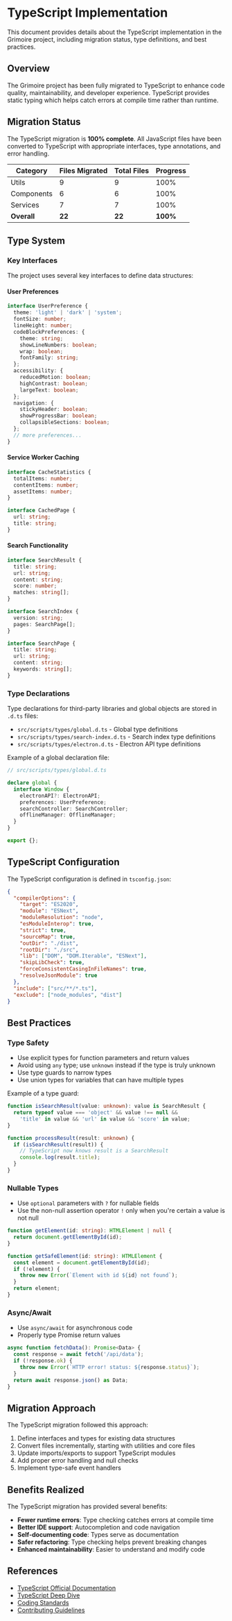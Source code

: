 # TypeScript Implementation

This document provides details about the TypeScript implementation in the Grimoire project, including migration status, type definitions, and best practices.

## Overview

The Grimoire project has been fully migrated to TypeScript to enhance code quality, maintainability, and developer experience. TypeScript provides static typing which helps catch errors at compile time rather than runtime.

## Migration Status

The TypeScript migration is **100% complete**. All JavaScript files have been converted to TypeScript with appropriate interfaces, type annotations, and error handling.

| Category | Files Migrated | Total Files | Progress |
|----------|----------------|-------------|----------|
| Utils | 9 | 9 | 100% |
| Components | 6 | 6 | 100% |
| Services | 7 | 7 | 100% |
| **Overall** | **22** | **22** | **100%** |

## Type System

### Key Interfaces

The project uses several key interfaces to define data structures:

#### User Preferences

```typescript
interface UserPreference {
  theme: 'light' | 'dark' | 'system';
  fontSize: number;
  lineHeight: number;
  codeBlockPreferences: {
    theme: string;
    showLineNumbers: boolean;
    wrap: boolean;
    fontFamily: string;
  };
  accessibility: {
    reducedMotion: boolean;
    highContrast: boolean;
    largeText: boolean;
  };
  navigation: {
    stickyHeader: boolean;
    showProgressBar: boolean;
    collapsibleSections: boolean;
  };
  // more preferences...
}
```

#### Service Worker Caching

```typescript
interface CacheStatistics {
  totalItems: number;
  contentItems: number;
  assetItems: number;
}

interface CachedPage {
  url: string;
  title: string;
}
```

#### Search Functionality

```typescript
interface SearchResult {
  title: string;
  url: string;
  content: string;
  score: number;
  matches: string[];
}

interface SearchIndex {
  version: string;
  pages: SearchPage[];
}

interface SearchPage {
  title: string;
  url: string;
  content: string;
  keywords: string[];
}
```

### Type Declarations

Type declarations for third-party libraries and global objects are stored in `.d.ts` files:

- `src/scripts/types/global.d.ts` - Global type definitions
- `src/scripts/types/search-index.d.ts` - Search index type definitions
- `src/scripts/types/electron.d.ts` - Electron API type definitions

Example of a global declaration file:

```typescript
// src/scripts/types/global.d.ts

declare global {
  interface Window {
    electronAPI?: ElectronAPI;
    preferences: UserPreference;
    searchController: SearchController;
    offlineManager: OfflineManager;
  }
}

export {};
```

## TypeScript Configuration

The TypeScript configuration is defined in `tsconfig.json`:

```json
{
  "compilerOptions": {
    "target": "ES2020",
    "module": "ESNext",
    "moduleResolution": "node",
    "esModuleInterop": true,
    "strict": true,
    "sourceMap": true,
    "outDir": "./dist",
    "rootDir": "./src",
    "lib": ["DOM", "DOM.Iterable", "ESNext"],
    "skipLibCheck": true,
    "forceConsistentCasingInFileNames": true,
    "resolveJsonModule": true
  },
  "include": ["src/**/*.ts"],
  "exclude": ["node_modules", "dist"]
}
```

## Best Practices

### Type Safety

- Use explicit types for function parameters and return values
- Avoid using `any` type; use `unknown` instead if the type is truly unknown
- Use type guards to narrow types
- Use union types for variables that can have multiple types

Example of a type guard:

```typescript
function isSearchResult(value: unknown): value is SearchResult {
  return typeof value === 'object' && value !== null && 
    'title' in value && 'url' in value && 'score' in value;
}

function processResult(result: unknown) {
  if (isSearchResult(result)) {
    // TypeScript now knows result is a SearchResult
    console.log(result.title);
  }
}
```

### Nullable Types

- Use `optional` parameters with `?` for nullable fields
- Use the non-null assertion operator `!` only when you're certain a value is not null

```typescript
function getElement(id: string): HTMLElement | null {
  return document.getElementById(id);
}

function getSafeElement(id: string): HTMLElement {
  const element = document.getElementById(id);
  if (!element) {
    throw new Error(`Element with id ${id} not found`);
  }
  return element;
}
```

### Async/Await

- Use `async/await` for asynchronous code
- Properly type Promise return values

```typescript
async function fetchData(): Promise<Data> {
  const response = await fetch('/api/data');
  if (!response.ok) {
    throw new Error(`HTTP error! status: ${response.status}`);
  }
  return await response.json() as Data;
}
```

## Migration Approach

The TypeScript migration followed this approach:

1. Define interfaces and types for existing data structures
2. Convert files incrementally, starting with utilities and core files
3. Update imports/exports to support TypeScript modules
4. Add proper error handling and null checks
5. Implement type-safe event handlers

## Benefits Realized

The TypeScript migration has provided several benefits:

- **Fewer runtime errors**: Type checking catches errors at compile time
- **Better IDE support**: Autocompletion and code navigation
- **Self-documenting code**: Types serve as documentation
- **Safer refactoring**: Type checking helps prevent breaking changes
- **Enhanced maintainability**: Easier to understand and modify code

## References

- [TypeScript Official Documentation](https://www.typescriptlang.org/docs/)
- [TypeScript Deep Dive](https://basarat.gitbook.io/typescript/)
- [Coding Standards](../guides/CODING-STANDARDS.md)
- [Contributing Guidelines](../CONTRIBUTING.md) 